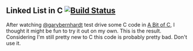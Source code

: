 Linked List in C [![Build Status](https://api.travis-ci.org/vanstee/linked_list.png)](https://travis-ci.org/vanstee/linked_list)
----------------

After watching [@garybernhardt](https://github.com/garybernhardt) test drive
some C code in [A Bit of C](https://www.destroyallsoftware.com/screencasts/catalog/a-bit-of-c),
I thought it might be fun to try it out on my own. This is the result.
Considering I'm still pretty new to C this code is probably pretty bad. Don't use it.
